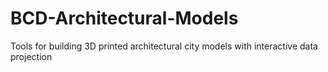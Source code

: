 # BCD-Architectural-Models
Tools for building 3D printed architectural city models with interactive data projection 
